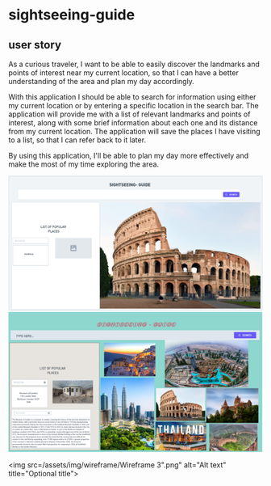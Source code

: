 # sightseeing-guide

## user story

As a curious traveler, I want to be able to easily discover the landmarks and points of interest near my current location, so that I can have a better understanding of the area and plan my day accordingly.

With this application I should be able to search for information using either my current location or by entering a specific location in the search bar. The application will provide me with a list of relevant landmarks and points of interest, along with some brief information about each one and its distance from my current location. The application will save the places I have visiting to a list, so that I can refer back to it later.

By using this application, I'll be able to plan my day more effectively and make the most of my time exploring the area.

<img src="/assets/img/wireframe/Wireframe 1.png" alt="Alt text" title="Optional title">

<img src="/assets/img/wireframe/Wireframe 2.png" alt="Alt text" title="Optional title">

<img src=/assets/img/wireframe/Wireframe 3".png" alt="Alt text" title="Optional title">
